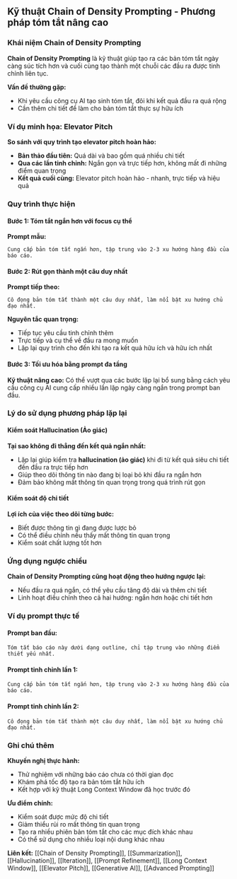 ## Kỹ thuật Chain of Density Prompting - Phương pháp tóm tắt nâng cao

### Khái niệm Chain of Density Prompting

**Chain of Density Prompting** là kỹ thuật giúp tạo ra các bản tóm tắt ngày càng súc tích hơn và cuối cùng tạo thành một chuỗi các đầu ra được tinh chỉnh liên tục.

**Vấn đề thường gặp:**

- Khi yêu cầu công cụ AI tạo sinh tóm tắt, đôi khi kết quả đầu ra quá rộng
- Cần thêm chi tiết để làm cho bản tóm tắt thực sự hữu ích


### Ví dụ minh họa: Elevator Pitch

**So sánh với quy trình tạo elevator pitch hoàn hảo:**

- **Bản thảo đầu tiên:** Quá dài và bao gồm quá nhiều chi tiết
- **Qua các lần tinh chỉnh:** Ngắn gọn và trực tiếp hơn, không mất đi những điểm quan trọng
- **Kết quả cuối cùng:** Elevator pitch hoàn hảo - nhanh, trực tiếp và hiệu quả


### Quy trình thực hiện

#### Bước 1: Tóm tắt ngắn hơn với focus cụ thể

**Prompt mẫu:**

```
Cung cấp bản tóm tắt ngắn hơn, tập trung vào 2-3 xu hướng hàng đầu của báo cáo.
```


#### Bước 2: Rút gọn thành một câu duy nhất

**Prompt tiếp theo:**

```
Cô đọng bản tóm tắt thành một câu duy nhất, làm nổi bật xu hướng chủ đạo nhất.
```

**Nguyên tắc quan trọng:**

- Tiếp tục yêu cầu tinh chỉnh thêm
- Trực tiếp và cụ thể về đầu ra mong muốn
- Lặp lại quy trình cho đến khi tạo ra kết quả hữu ích và hữu ích nhất


#### Bước 3: Tối ưu hóa bằng prompt đa tầng

**Kỹ thuật nâng cao:** Có thể vượt qua các bước lặp lại bổ sung bằng cách yêu cầu công cụ AI cung cấp nhiều lần lặp ngày càng ngắn trong prompt ban đầu.

### Lý do sử dụng phương pháp lặp lại

#### Kiểm soát Hallucination (Ảo giác)

**Tại sao không đi thẳng đến kết quả ngắn nhất:**

- Lặp lại giúp kiểm tra **hallucination (ảo giác)** khi đi từ kết quả siêu chi tiết đến đầu ra trực tiếp hơn
- Giúp theo dõi thông tin nào đang bị loại bỏ khi đầu ra ngắn hơn
- Đảm bảo không mất thông tin quan trọng trong quá trình rút gọn


#### Kiểm soát độ chi tiết

**Lợi ích của việc theo dõi từng bước:**

- Biết được thông tin gì đang được lược bỏ
- Có thể điều chỉnh nếu thấy mất thông tin quan trọng
- Kiểm soát chất lượng tốt hơn


### Ứng dụng ngược chiều

**Chain of Density Prompting cũng hoạt động theo hướng ngược lại:**

- Nếu đầu ra quá ngắn, có thể yêu cầu tăng độ dài và thêm chi tiết
- Linh hoạt điều chỉnh theo cả hai hướng: ngắn hơn hoặc chi tiết hơn


### Ví dụ prompt thực tế

#### Prompt ban đầu:

```
Tóm tắt báo cáo này dưới dạng outline, chỉ tập trung vào những điểm thiết yếu nhất.
```


#### Prompt tinh chỉnh lần 1:

```
Cung cấp bản tóm tắt ngắn hơn, tập trung vào 2-3 xu hướng hàng đầu của báo cáo.
```


#### Prompt tinh chỉnh lần 2:

```
Cô đọng bản tóm tắt thành một câu duy nhất, làm nổi bật xu hướng chủ đạo nhất.
```


### Ghi chú thêm

**Khuyến nghị thực hành:**

- Thử nghiệm với những báo cáo chưa có thời gian đọc
- Khám phá tốc độ tạo ra bản tóm tắt hữu ích
- Kết hợp với kỹ thuật Long Context Window đã học trước đó

**Ưu điểm chính:**

- Kiểm soát được mức độ chi tiết
- Giảm thiểu rủi ro mất thông tin quan trọng
- Tạo ra nhiều phiên bản tóm tắt cho các mục đích khác nhau
- Có thể sử dụng cho nhiều loại nội dung khác nhau

**Liên kết:** [[Chain of Density Prompting]], [[Summarization]], [[Hallucination]], [[Iteration]], [[Prompt Refinement]], [[Long Context Window]], [[Elevator Pitch]], [[Generative AI]], [[Advanced Prompting]]

